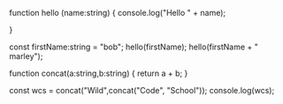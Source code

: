 function hello (name:string) {
    console.log("Hello " + name);
    
}

const firstName:string = "bob";
hello(firstName);
hello(firstName + " marley");

function concat(a:string,b:string) {
    return a + b;
}

const wcs = concat("Wild",concat("Code", "School"));
console.log(wcs);
